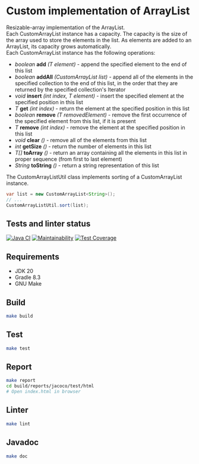 # Custom implementation of ArrayList
Resizable-array implementation of the ArrayList. \
Each CustomArrayList instance has a capacity. The capacity is the size of the array used to store the elements in the list. As elements are added to an ArrayList, its capacity grows automatically. \
Each CustomArrayList instance has the following operations:
* *boolean* **add** *(T element)* - append the specified element to the end of this list
* *boolean* **addAll** *(CustomArrayList<T> list)* - append all of the elements in the specified collection to the end of this list, in the order that they are returned by the specified collection's Iterator
* *void* **insert** *(int index, T element)* - insert the specified element at the specified position in this list
* *T* **get** *(int index)* - return the element at the specified position in this list
* *boolean* **remove** *(T removedElement)* - remove the first occurrence of the specified element from this list, if it is present
* *T* **remove** *(int index)* - remove the element at the specified position in this list
* *void* **clear** *()* - remove all of the elements from this list
* *int* **getSize** *()* - return the number of elements in this list
* *T[]* **toArray** *()* - return an array containing all the elements in this list in proper sequence (from first to last element)
* *String* **toString** *()* - return a string representation of this list

The CustomArrayListUtil class implements sorting of a CustomArrayList instance.
```java
var list = new CustomArrayList<String>();
// ...
CustomArrayListUtil.sort(list);
```

## Tests and linter status
[![Java CI](https://github.com/dariakoval/custom-arraylist/actions/workflows/generate.yml/badge.svg)](https://github.com/dariakoval/custom-arraylist/actions/workflows/generate.yml)
[![Maintainability](https://api.codeclimate.com/v1/badges/2301f03a611edbc7d5f0/maintainability)](https://codeclimate.com/github/dariakoval/custom-arraylist/maintainability)
[![Test Coverage](https://api.codeclimate.com/v1/badges/2301f03a611edbc7d5f0/test_coverage)](https://codeclimate.com/github/dariakoval/custom-arraylist/test_coverage)

## Requirements
* JDK 20
* Gradle 8.3
* GNU Make

## Build
```bash
make build
```

## Test
```bash
make test
```

## Report
```bash
make report
cd build/reports/jacoco/test/html
# Open index.html in browser
```

## Linter
```bash
make lint
```

## Javadoc
```bash
make doc
```
